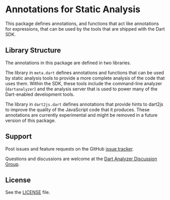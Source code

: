# Annotations for Static Analysis

This package defines annotations, and functions that act like annotations for
expressions, that can be used by the tools that are shipped with the Dart SDK.

## Library Structure

The annotations in this package are defined in two libraries.

The library in `meta.dart` defines annotations and functions that can be used
by static analysis tools to provide a more complete analysis of the code that
uses them. Within the SDK, these tools include the command-line analyzer
(`dartanalyzer`) and the analysis server that is used to power many of the
Dart-enabled development tools.

The library in `dart2js.dart` defines annotations that provide hints to dart2js
to improve the quality of the JavaScript code that it produces. These
annotations are currently experimental and might be removed in a future version
of this package.

## Support

Post issues and feature requests on the GitHub [issue tracker][issues].

Questions and discussions are welcome at the
[Dart Analyzer Discussion Group][list].

## License

See the [LICENSE][license] file.

[issues]: https://github.com/dart-lang/sdk/issues
[license]: https://github.com/dart-lang/sdk/blob/master/pkg/analyzer/LICENSE
[list]: https://groups.google.com/a/dartlang.org/forum/#!forum/analyzer-discuss
